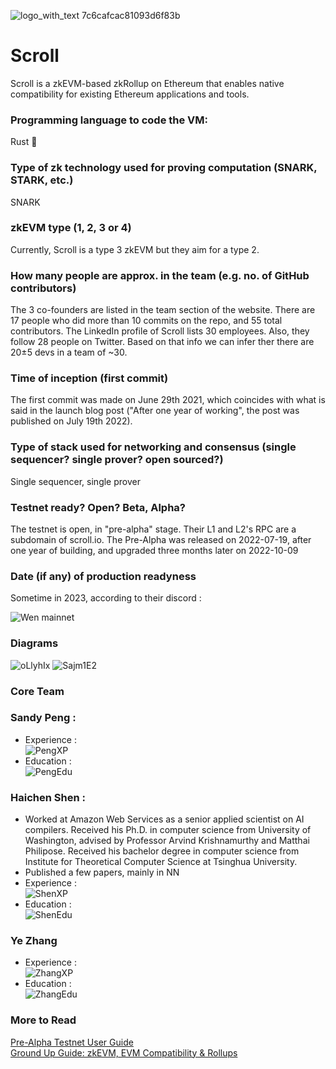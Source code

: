 ![logo_with_text 7c6cafcac81093d6f83b](https://user-images.githubusercontent.com/32202283/216722027-41498295-8290-4937-a047-5c457e2a360f.png)

# Scroll
Scroll is a zkEVM-based zkRollup on Ethereum that enables native compatibility for existing Ethereum applications and tools.

### Programming language to code the VM:
Rust 🦀

### Type of zk technology used for proving computation (SNARK, STARK, etc.)
SNARK

### zkEVM type (1, 2, 3 or 4)
Currently, Scroll is a type 3 zkEVM but they aim for a type  2.

### How many people are approx. in the team (e.g. no. of GitHub contributors)
The 3 co-founders are listed in the team section of the website. There are 17 people who did more than 10 commits on the repo, and 55 total contributors. The LinkedIn profile of Scroll lists 30 employees. Also, they follow 28 people on Twitter. Based on that info we can infer ther there are 20±5 devs in a team of ~30.

### Time of inception (first commit)
The first commit was made on June 29th 2021, which coincides with what is said in the launch blog post ("After one year of working", the post was published on July 19th 2022).

### Type of stack used for networking and consensus (single sequencer? single prover? open sourced?)
Single sequencer, single prover

### Testnet ready? Open? Beta, Alpha? 
The testnet is open, in "pre-alpha" stage. Their L1 and L2's RPC are a subdomain of scroll.io. The Pre-Alpha was released on 2022-07-19, after one year of building, and upgraded three months later on 2022-10-09

### Date (if any) of production readyness
Sometime in 2023, according to their discord :

![Wen mainnet](assets/scrollprodready.png "Wen mainnet")

### Diagrams
![oLlyhIx](https://user-images.githubusercontent.com/32202283/216723883-eb0d05c0-8323-4b91-a14e-a134a3b4d5ad.png)
![Sajm1E2](https://user-images.githubusercontent.com/32202283/216723893-4ada47fe-7fbe-4a0f-b2d5-64bba7c916ad.png)

### Core Team
### Sandy Peng : 
- Experience :  
    ![PengXP](assets/peng1.png "Peng experience")
- Education :  
    ![PengEdu](assets/peng2.png "Peng education")

### Haichen Shen : 
- Worked at Amazon Web Services as a senior applied scientist on AI compilers. Received his Ph.D. in computer science from University of Washington, advised by Professor Arvind Krishnamurthy and Matthai Philipose. Received his bachelor degree in computer science from Institute for Theoretical Computer Science at Tsinghua University.
- Published a few papers, mainly in NN 
- Experience :  
    ![ShenXP](assets/shen1.png "Shen experience")
- Education :  
    ![ShenEdu](assets/shen2.png "Shen education")

### Ye Zhang
- Experience :  
    ![ZhangXP](assets/zhang1.png "Zhang experience")
- Education :  
    ![ZhangEdu](assets/zhang2.png "Zhang education")

### More to Read
[Pre-Alpha Testnet User Guide](https://guide.scroll.io/)  
[Ground Up Guide: zkEVM, EVM Compatibility & Rollups](https://immutablex.medium.com/ground-up-guide-zkevm-evm-compatibility-rollups-787b6e88108e)  
